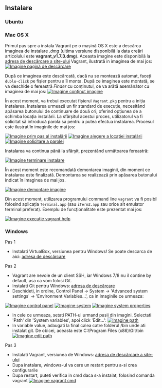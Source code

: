 

## Instalare

### Ubuntu

### Mac OS X

Primul pas spre a instala Vagrant pe o mașină OS X este a descărca imaginea de instalare _.dmg_ (ultima versiune disponibilă la data creări articolului este **vagrant_v1.7.3.dmg**). Aceasta imagine este disponibilă la [adresa de descărcare a site-ului](http://www.vagrantup.com/downloads.html) Vagrant, ilustrată in imaginea de mai jos:
[![Imagine pagină de descărcare](assets/images/images/macos/download.png)](assets/images/images/macos/download.png)

După ce imaginea este descărcată, dacă nu se montează automat, faceți `dublu-click` pe fișier pentru a îl monta. După ce imaginea este montată, se va deschide o fereastră _Finder_ cu conținutul, ce va arătă asemănător cu imaginea de mai jos:
[![Imagine conținut imagine](assets/images/images/macos/image.png)](assets/images/images/macos/image.png)

În acest moment, va trebui executat fișierul `Vagrant.pkg` pentru a iniția instalarea. Instalarea urmează un fir standard de execuție, necesitând apăsarea butonului de continuare de două ori, oferind opțiunea de a schimba locația instalării. La sfârșitul acestui proces, utilizatorul va fi solicitat să introducă parola sa pentru a putea efectua instalarea. Procesul este ilustrat în imaginile de mai jos:

[![Imagine prim pas al instalării](assets/images/images/macos/firststep.png)](assets/images/images/macos/firststep.png)
[![Imagine alegere a locației instalării](assets/images/images/macos/installlocation.png)](assets/images/images/macos/installlocation.png)
[![Imagine solicitare a parolei](assets/images/images/macos/pass.png)](assets/images/images/macos/pass.png)

Instalarea va continua până la sfârșit, prezentând următoarea fereastră:

[![Imagine terminare instalare](assets/images/images/macos/installcomplete.png)](assets/images/images/macos/installcomplete.png)

În acest moment este recomandată demontarea imaginii, din moment ce instalarea este finalizată. Demontarea se realizează prin apăsarea butonului indicat în imaginea de mai jos.

[![Imagine demontare imagine](assets/images/images/macos/unmount.png)](assets/images/images/macos/unmount.png)

Din acest moment, utilizarea programului command line `vagrant` va fi posibil folosind aplicația `Terminal.app` (sau `iTerm2.app` sau orice alt emulator terminal preferat). Exemplu de funcționalitate este prezentat mai jos:

[![Imagine execuție vagrant help](assets/images/images/macos/vagranthelp.png)](assets/images/images/macos/vagranthelp.png)

### Windows

Pas 1

- Instalati VirtualBox, versiunea pentru Windows! Se poate descarca de aici: [adresa de descărcare](https://www.virtualbox.org/wiki/Downloads)

Pas 2

- Vagrant are nevoie de un client SSH, iar Windows 7/8 nu il contine by default, asa ca vom folosi Git.
- Instalati Git pentru Windows: [adresa de descărcare](http://msysgit.github.io/)
- Deschideti, in ordine, Control Panel -> System -> 'Advanced system settings' -> 'Environment Variables...', ca in imaginile ce urmeaza:

[![Imagine control panel](assets/images/images/windows/control_panel.png)](assets/images/images/windows/control_panel.png)
[![Imagine system](assets/images/images/windows/system.png)](assets/images/images/windows/system.png)
[![Imagine system properties](assets/images/images/windows/system_properties.png)](assets/images/images/windows/system_properties.png)

- In cele ce urmeaza, setati PATH-ul urmand pasii din imagini. Selectati 'Path' din 'System variables', apoi click 'Edit...':
[![Imagine path](assets/images/images/windows/path.png)](assets/images/images/windows/path.png)
- In variable value, adaugati la final calea catre folderul /bin unde ati instalat git. De obicei, aceasta este C:\Program Files (x86)\Git\bin
[![Imagine edit path](assets/images/images/windows/edit_path.png)](assets/images/images/windows/edit_path.png)

Pas 3

- Instalati Vagrant, versiunea de Windows: [adresa de descărcare a site-ului](http://www.vagrantup.com/downloads.html)
- Dupa instalare, windows-ul va cere un restart pentru a-si crea configurarile
- Dupa restart, puteti verifica in cmd daca s-a instalat, folosind comanda vagrant
[![Imagine vagrant cmd](assets/images/images/windows/vagrant_cmd.png)](assets/images/images/windows/vagrant_cmd.png)
